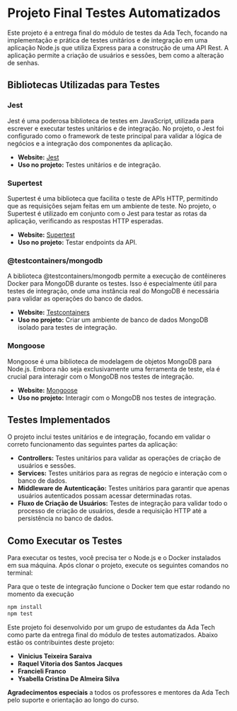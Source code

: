 # Projeto Final Testes Automatizados

Este projeto é a entrega final do módulo de testes da Ada Tech, focando na implementação e prática de testes unitários e de integração em uma aplicação Node.js que utiliza Express para a construção de uma API Rest. A aplicação permite a criação de usuários e sessões, bem como a alteração de senhas.

## Bibliotecas Utilizadas para Testes

### Jest

Jest é uma poderosa biblioteca de testes em JavaScript, utilizada para escrever e executar testes unitários e de integração. No projeto, o Jest foi configurado como o framework de teste principal para validar a lógica de negócios e a integração dos componentes da aplicação.

- **Website:** [Jest](https://jestjs.io/)
- **Uso no projeto:** Testes unitários e de integração.

### Supertest

Supertest é uma biblioteca que facilita o teste de APIs HTTP, permitindo que as requisições sejam feitas em um ambiente de teste. No projeto, o Supertest é utilizado em conjunto com o Jest para testar as rotas da aplicação, verificando as respostas HTTP esperadas.

- **Website:** [Supertest](https://github.com/visionmedia/supertest)
- **Uso no projeto:** Testar endpoints da API.

### @testcontainers/mongodb

A biblioteca @testcontainers/mongodb permite a execução de contêineres Docker para MongoDB durante os testes. Isso é especialmente útil para testes de integração, onde uma instância real do MongoDB é necessária para validar as operações do banco de dados.

- **Website:** [Testcontainers](https://www.testcontainers.org/)
- **Uso no projeto:** Criar um ambiente de banco de dados MongoDB isolado para testes de integração.

### Mongoose

Mongoose é uma biblioteca de modelagem de objetos MongoDB para Node.js. Embora não seja exclusivamente uma ferramenta de teste, ela é crucial para interagir com o MongoDB nos testes de integração.

- **Website:** [Mongoose](https://mongoosejs.com/)
- **Uso no projeto:** Interagir com o MongoDB nos testes de integração.

## Testes Implementados

O projeto inclui testes unitários e de integração, focando em validar o correto funcionamento das seguintes partes da aplicação:

- **Controllers:** Testes unitários para validar as operações de criação de usuários e sessões.
- **Services:** Testes unitários para as regras de negócio e interação com o banco de dados.
- **Middleware de Autenticação:** Testes unitários para garantir que apenas usuários autenticados possam acessar determinadas rotas.
- **Fluxo de Criação de Usuários:** Testes de integração para validar todo o processo de criação de usuários, desde a requisição HTTP até a persistência no banco de dados.

## Como Executar os Testes

Para executar os testes, você precisa ter o Node.js e o Docker instalados em sua máquina. Após clonar o projeto, execute os seguintes comandos no terminal:

Para que o teste de integração funcione o Docker tem que estar rodando no momento da execução
```bash
npm install
npm test
```

Este projeto foi desenvolvido por um grupo de estudantes da Ada Tech como parte da entrega final do módulo de testes automatizados. Abaixo estão os contribuintes deste projeto:

- **Vinicius Teixeira Saraiva**
- **Raquel Vitoria dos Santos Jacques**
- **Francieli Franco**
- **Ysabella Cristina De Almeira Silva**


**Agradecimentos especiais** a todos os professores e mentores da Ada Tech pelo suporte e orientação ao longo do curso.